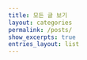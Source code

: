 ```yaml
---
title: 모든 글 보기
layout: categories
permalink: /posts/
show_excerpts: true
entries_layout: list
---
```

